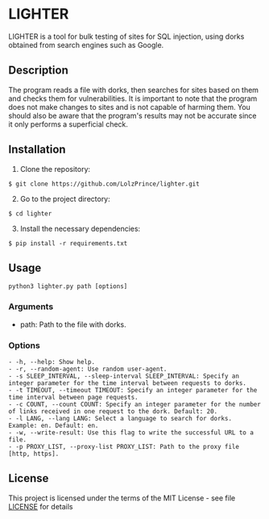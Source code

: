 # LIGHTER

LIGHTER is a tool for bulk testing of sites for SQL injection, using dorks obtained from search engines such as Google.

## Description

The program reads a file with dorks, then searches for sites based on them and checks them for vulnerabilities. It is important to note that the program does not make changes to sites and is not capable of harming them. You should also be aware that the program's results may not be accurate since it only performs a superficial check.
## Installation

1. Clone the repository:
```console
$ git clone https://github.com/LolzPrince/lighter.git
```
2. Go to the project directory:
```console
$ cd lighter
```
3. Install the necessary dependencies:
```console
$ pip install -r requirements.txt
```
## Usage

```console
python3 lighter.py path [options]
```
### Arguments

- path: Path to the file with dorks.

### Options
```console
- -h, --help: Show help.
- -r, --random-agent: Use random user-agent.
- -s SLEEP_INTERVAL, --sleep-interval SLEEP_INTERVAL: Specify an integer parameter for the time interval between requests to dorks.
- -t TIMEOUT, --timeout TIMEOUT: Specify an integer parameter for the time interval between page requests.
- -c COUNT, --count COUNT: Specify an integer parameter for the number of links received in one request to the dork. Default: 20.
- -l LANG, --lang LANG: Select a language to search for dorks. Example: en. Default: en.
- -w, --write-result: Use this flag to write the successful URL to a file.
- -p PROXY_LIST, --proxy-list PROXY_LIST: Path to the proxy file [http, https].
```
## License

This project is licensed under the terms of the MIT License - see file [LICENSE](LICENSE) for details
